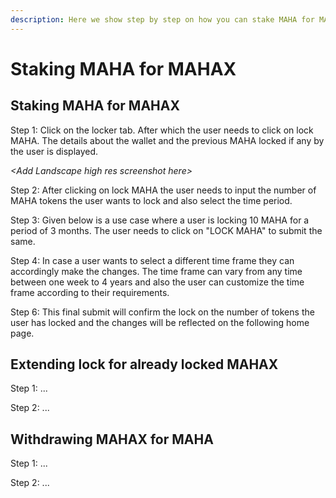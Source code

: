 ```yaml
---
description: Here we show step by step on how you can stake MAHA for MAHAX.
---
```


# Staking MAHA for MAHAX

## Staking MAHA for MAHAX

Step 1: Click on the locker tab. After which the user needs to click on lock MAHA. The details about the wallet and the previous MAHA locked if any by the user is displayed.

_&lt;Add Landscape high res screenshot here&gt;_

Step 2: After clicking on lock MAHA the user needs to input the number of MAHA tokens the user wants to lock and also select the time period.

Step 3: Given below is a use case where a user is locking 10 MAHA for a period of 3 months. The user needs to click on "LOCK MAHA" to submit the same.

Step 4: In case a user wants to select a different time frame they can accordingly make the changes. The time frame can vary from any time between one week to 4 years and also the user can customize the time frame according to their requirements.

Step 6: This final submit will confirm the lock on the number of tokens the user has locked and the changes will be reflected on the following home page.

## Extending lock for already locked MAHAX

Step 1: ...

Step 2: ...

## Withdrawing MAHAX for MAHA

Step 1: ...

Step 2: ...

